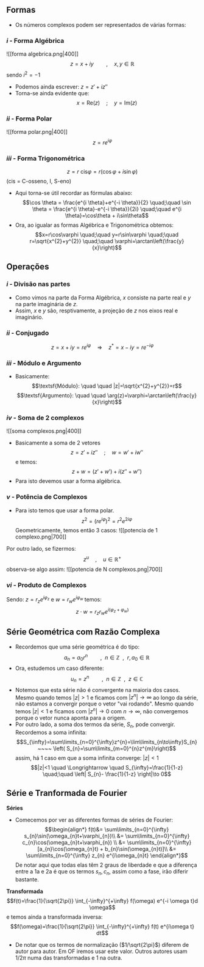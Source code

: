 ## Formas
- Os números complexos podem ser representados de várias formas:
### $i$ - Forma Algébrica
![[forma algebrica.png|400]]
$$z=x+iy \quad \quad,\quad x,y\in\mathbb{R}$$
sendo $i^{2}=-1$
- Podemos ainda escrever: $z = z' +i z''$
- Torna-se ainda evidente que: $$x=\text{Re}(z) \quad;\quad y=\text{Im}(z)$$

### $ii$ - Forma Polar
![[forma polar.png|400]]
$$z = r e^{i \varphi}$$

### $iii$ - Forma Trigonométrica
$$z=r ~\text{cis} \varphi =r(\cos \varphi + i \sin \varphi)$$
($\text{cis}$ = C-osseno, I, S-eno)

- Aqui torna-se útil recordar as fórmulas abaixo:
$$\cos \theta = \frac{e^{i \theta}+e^{-i \theta}}{2} \quad;\quad \sin \theta = \frac{e^{i \theta}-e^{-i \theta}}{2i} \quad;\quad e^{i \theta}=\cos\theta + i\sin\theta$$
- Ora, ao igualar as formas Algébrica e Trigonométrica obtemos:
$$x=r\cos\varphi \quad;\quad y=r\sin\varphi \quad;\quad r=\sqrt{x^{2}+y^{2}} \quad;\quad \varphi=\arctan\left(\frac{y}{x}\right)$$

## Operações
### $i$ - Divisão nas partes
- Como vimos na parte da Forma Algébrica, $x$ consiste na parte real e $y$ na parte imaginária de $z$. 
- Assim, $x$ e $y$ são, resptivamente, a projeção de $z$ nos eixos real e imaginário.

### $ii$ - Conjugado
$$z=x+iy=r e^{i\varphi} \quad \Rightarrow \quad z^{*} =x - iy = r e^{-i\varphi}$$
### $iii$ - Módulo e Argumento
- Basicamente:
$$\textsf{Módulo}: \quad \quad |z|=\sqrt{x^{2}+y^{2}}=r$$
$$\textsf{Argumento}: \quad \quad \arg(z)=\varphi=\arctan\left(\frac{y}{x}\right)$$
### $iv$ - Soma de 2 complexos
![[soma complexos.png|400]]
- Basicamente a soma de 2 vetores
$$z=z'+iz'' \quad ;\quad w =w'+iw''$$
e temos:
$$z+w= (z'+w') + i(z''+w'')$$
- Para isto devemos usar a forma algébrica.

### $v$ - Potência de Complexos
- Para isto temos que usar a forma polar.
$$z^{2}=\left(r e^{i \varphi} \right)^{2}=r^{2} e^{2i\varphi}$$
Geometricamente, temos então 3 casos:
![[potencia de 1 complexo.png|700]]

Por outro lado, se fizermos: $$z^{u} \quad, \quad u\in\mathbb{R}^{+}$$
observa-se algo assim:
![[potencia de N complexos.png|700]]

### $vi$ - Produto de Complexos
Sendo: $z=r_{z}e^{i \varphi_{z}}$ e $w =r_{w} e^{i \varphi_{w}}$ temos:
$$z \cdot w = r_{z}r_{w} e^{i(\varphi_{z}+\varphi_{w})}$$

## Série Geométrica com Razão Complexa
- Recordemos que uma série geométrica é do tipo: $$a_{n}=a_{0} r^{n} \quad \quad,~~n\in \mathbb{Z}~~,~~r,a_{0}\in\mathbb{R}$$
- Ora, estudemos um caso diferente:
$$u_{n}=z^{n} \quad \quad,~~n\in\mathbb{Z}~~,~~z\in\mathbb{C}$$
- Notemos que esta série não é convergente na maioria dos casos. Mesmo quando temos $|z|>1$ e ficamos com $|z^{n}|\to\infty$ ao longo da série, não estamos a convergir porque o vetor "vai rodando". Mesmo quando temos $|z|<1$ e ficamos com $|z^{n}|\to0$ com $n\to\infty$, não convergemos porque o vetor nunca aponta para a origem.
- Por outro lado, a soma dos termos da série, $S_{n}$, pode convergir. Recordemos a soma infinita:
$$S_{\infty}=\sum\limits_{n=0}^{\infty}z^{n}=\lim\limits_{n\to\infty}S_{n} ~~~~ \left( S_{n}=\sum\limits_{m=0}^{n}z^{m}\right)$$assim, há 1 caso em que a soma infinita converge: $|z|<1$
$$|z|<1 \quad \Longrightarrow \quad S_{\infty}=\frac{1}{1-z} \quad;\quad \left| S_{n}- \frac{1}{1-z} \right|\to 0$$

## Série e Tranformada de Fourier
**Séries**
- Comecemos por ver as diferentes formas de séries de Fourier:
$$\begin{align*}
f(t)&= \sum\limits_{n=0}^{\infty} s_{n}\sin(\omega_{n}t+\varphi_{n})\\
&= \sum\limits_{n=0}^{\infty} c_{n}\cos(\omega_{n}t+\varphi_{n}) \\
&= \sum\limits_{n=0}^{\infty} [a_{n}\cos(\omega_{n}t) + b_{n}\sin(\omega_{n}t)]\\
&= \sum\limits_{n=0}^{\infty} z_{n} e^{i\omega_{n}t} 
\end{align*}$$
De notar aqui que todas elas têm 2 graus de liberdade e que a diferença entre a 1a e 2a é que os termos $s_{n},c_{n}$, assim como a fase, irão diferir bastante.

**Transformada**
$$f(t)=\frac{1}{\sqrt{2\pi}} \int_{-\infty}^{+\infty} f(\omega) e^{-i \omega t}d \omega$$
e temos ainda a transformada inversa:
$$f(\omega)=\frac{1}{\sqrt{2\pi}} \int_{-\infty}^{+\infty} f(t) e^{i\omega t} dt$$
- De notar que os termos de normalização ($1/\sqrt{2\pi}$) diferem de autor para autor. Em OF iremos usar este valor. Outros autores usam $1/2\pi$ numa das transformadas e $1$ na outra.
